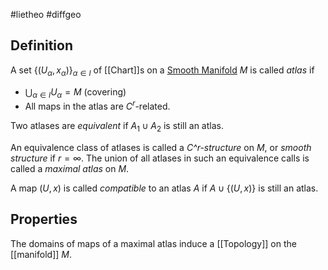 #lietheo #diffgeo

## Definition
A set $\{(U_\alpha, x_\alpha)\}_{\alpha \in I}$ of [[Chart]]s on a [Smooth Manifold](Manifold) $M$ is called *atlas* if
 - $\bigcup_{\alpha \in I} U_\alpha = M$ (covering)
 - All maps in the atlas are $C^r$-related.

Two atlases are *equivalent* if $A_1 \cup A_2$ is still an atlas.

An equivalence class of atlases is called a   *C^r-structure* on $M$, or *smooth structure* if $r = \infty$.
The union of all atlases in such an equivalence calls is called a *maximal atlas* on $M$.

A map $(U,x)$ is called *compatible* to an atlas $A$ if  $A \cup \{(U,x)\}$ is still an atlas.

## Properties
The domains of maps of a maximal atlas induce a [[Topology]] on the [[manifold]] $M$.
